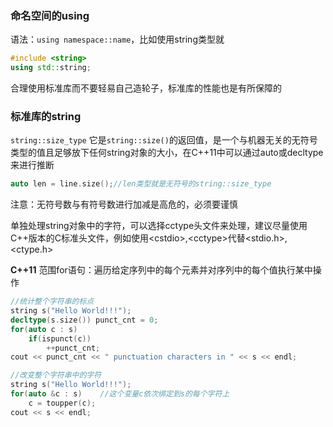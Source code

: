 <h3>命名空间的using</h3>

语法：`using namespace::name`，比如使用string类型就
```cpp
#include <string>
using std::string;
```
合理使用标准库而不要轻易自己造轮子，标准库的性能也是有所保障的

<h3>标准库的string</h3>

`string::size_type` 它是`string::size()`的返回值，是一个与机器无关的无符号类型的值且足够放下任何string对象的大小，在C++11中可以通过auto或decltype来进行推断
```cpp
auto len = line.size();//len类型就是无符号的string::size_type
```
注意：无符号数与有符号数进行加减是高危的，必须要谨慎

单独处理string对象中的字符，可以选择cctype头文件来处理，建议尽量使用C++版本的C标准头文件，例如使用\<cstdio>,\<cctype>代替\<stdio.h>,\<ctype.h>

**C++11** 范围for语句：遍历给定序列中的每个元素并对序列中的每个值执行某中操作
```cpp
//统计整个字符串的标点
string s("Hello World!!!");
decltype(s.size()) punct_cnt = 0;
for(auto c : s)
    if(ispunct(c))
        ++punct_cnt;
cout << punct_cnt << " punctuation characters in " << s << endl;

//改变整个字符串中的字符
string s("Hello World!!!");
for(auto &c : s)    //这个变量c依次绑定到s的每个字符上
    c = toupper(c);
cout << s << endl;
```
